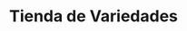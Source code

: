 ---
title: "Tienda de Variedades"
url: /ciudad-satelite/tienda-de-variedades-calle-hermano-e-morales-3/
shop: comodidad
---